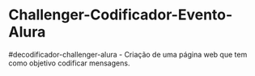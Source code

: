 # Challenger-Codificador-Evento-Alura
#decodificador-challenger-alura  - Criação de uma página web que tem como objetivo codificar mensagens.

